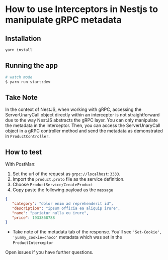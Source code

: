 
# How to use Interceptors in Nestjs to manipulate gRPC metadata

## Installation

```bash
yarn install
```

## Running the app

```bash
# watch mode
$ yarn run start:dev

```

## Take Note

In the context of NestJS, when working with gRPC, accessing the ServerUnaryCall object directly within an interceptor is not straightforward due to the way NestJS abstracts the gRPC layer. You can only manipulate the metadata in the interceptor. Then, you can access the ServerUnaryCall object in a gRPC controller method and send the metadata as demonstrated in `ProductController`.

## How to test

With PostMan:

1. Set the url of the request as `grpc://localhost:3333`.
2. Import the `product.proto` file as the service definition.
3. Choose `ProductService/CreateProduct`
4. Copy paste the following payload as the `message`

 ```json
 {
    "category": "dolor enim ad reprehenderit id",
    "description": "ipsum officia ea aliquip irure",
    "name": "pariatur nulla eu irure",
    "price": 1933868788
}
 ```

- Take note of the metadata tab of the response. You'll see `'Set-Cookie', 'yummy_cookie=choco'` metadata which was set in the `ProductInterceptor`

 Open issues if you have further questions.
